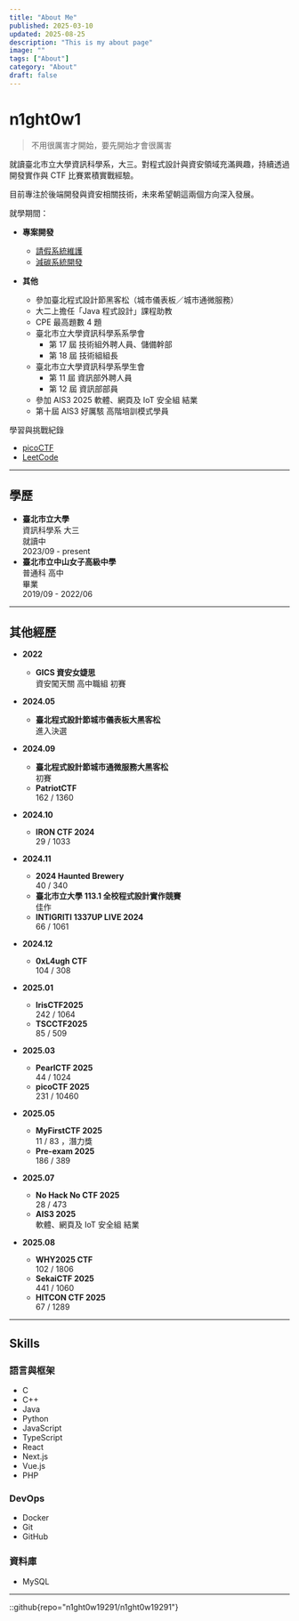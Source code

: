```yaml
---
title: "About Me"
published: 2025-03-10
updated: 2025-08-25
description: "This is my about page"
image: ""
tags: ["About"]
category: "About"
draft: false
---
```


# n1ght0w1

> 不用很厲害才開始，要先開始才會很厲害

就讀臺北市立大學資訊科學系，大三。對程式設計與資安領域充滿興趣，持續透過開發實作與 CTF 比賽累積實戰經驗。

目前專注於後端開發與資安相關技術，未來希望朝這兩個方向深入發展。

就學期間：

- **專案開發**

  - [請假系統維護](/posts/project/utaipei_portal/)
  - [減碳系統開發](/posts/project/utaipei_carbon_diary)

- **其他**
  - 參加臺北程式設計節黑客松（城市儀表板／城市通微服務）
  - 大二上擔任「Java 程式設計」課程助教
  - CPE 最高題數 4 題
  - 臺北市立大學資訊科學系系學會
    - 第 17 屆 技術組外聘人員、儲備幹部
    - 第 18 屆 技術組組長
  - 臺北市立大學資訊科學系學生會
    - 第 11 屆 資訊部外聘人員
    - 第 12 屆 資訊部部員
  - 參加 AIS3 2025 軟體、網頁及 IoT 安全組 結業
  - 第十屆 AIS3 好厲駭 高階培訓模式學員

學習與挑戰紀錄

- [picoCTF](https://play.picoctf.org/users/n1ght0w1)
- [LeetCode](https://leetcode.com/u/n1ght0w1/)

---

## 學歷

- **臺北市立大學**  
  資訊科學系 大三  
  就讀中  
  2023/09 - present
- **臺北市立中山女子高級中學**  
  普通科 高中  
  畢業  
  2019/09 - 2022/06

---

## 其他經歷

- **2022**

  - **GICS 資安女婕思**  
    資安闖天關 高中職組 初賽

- **2024.05**

  - **臺北程式設計節城市儀表板大黑客松**  
    進入決選

- **2024.09**

  - **臺北程式設計節城市通微服務大黑客松**  
    初賽
  - **PatriotCTF**  
    162 / 1360

- **2024.10**
  - **IRON CTF 2024**  
    29 / 1033
- **2024.11**

  - **2024 Haunted Brewery**  
    40 / 340
  - **臺北市立大學 113.1 全校程式設計實作競賽**  
    佳作
  - **INTIGRITI 1337UP LIVE 2024**  
    66 / 1061

- **2024.12**

  - **0xL4ugh CTF**  
    104 / 308

- **2025.01**

  - **IrisCTF2025**  
    242 / 1064
  - **TSCCTF2025**  
    85 / 509

- **2025.03**

  - **PearlCTF 2025**  
    44 / 1024
  - **picoCTF 2025**  
    231 / 10460

- **2025.05**

  - **MyFirstCTF 2025**  
    11 / 83 ，潛力獎
  - **Pre-exam 2025**  
    186 / 389

- **2025.07**

  - **No Hack No CTF 2025**  
    28 / 473
  - **AIS3 2025**  
    軟體、網頁及 IoT 安全組 結業

- **2025.08**

  - **WHY2025 CTF**  
    102 / 1806
  - **SekaiCTF 2025**  
    441 / 1060
  - **HITCON CTF 2025**  
    67 / 1289

---

## Skills

### 語言與框架

- C
- C++
- Java
- Python
- JavaScript
- TypeScript
- React
- Next.js
- Vue.js
- PHP

### DevOps

- Docker
- Git
- GitHub

### 資料庫

- MySQL

---

::github{repo="n1ght0w19291/n1ght0w19291"}
